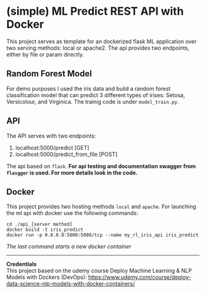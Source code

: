 # (simple) ML Predict REST API with Docker

This project serves as template for an dockerized flask ML application over two serving methods: local or apache2. The api provides two endpoints, either by file or param directly.

## Random Forest Model
For demo purposes I used the iris data and build a random forest classification model that can predict 3 different types of irises: Setosa, Versicolour, and Virginica. The trainig code is under `model_train.py`.

## API
The API serves with two endpoints:
 1. localhost:5000/predict [GET]
 2. localhost:5000/predict_from_file [POST]

The api based on `flask`. **For api testing and documentation swagger from `flasgger` is used. For more details look in the code.**

## Docker
This project provides two hosting methods `local` and `apache`. For launching the ml api with docker use the following commands:

 `cd ./api_[server method]`  
 `docker build -t iris_predict`   
 `docker run -p 0.0.0.0:5000:5000/tcp --name my_rl_iris_api iris_predict`    

*The last command starts a new docker container*


***
**Credentials**  
This project based on the udemy course Deploy Machine Learning & NLP Models with Dockers (DevOps): https://www.udemy.com/course/deploy-data-science-nlp-models-with-docker-containers/
